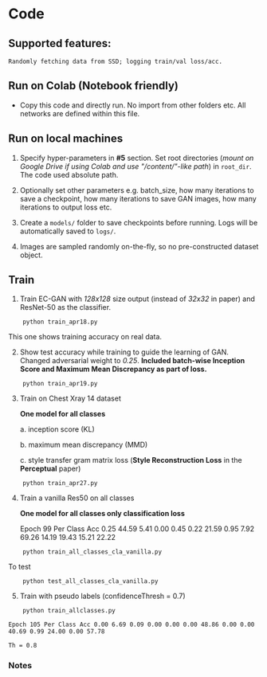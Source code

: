 # Code


## Supported features:
    Randomly fetching data from SSD; logging train/val loss/acc.

## Run on Colab (Notebook friendly)

* Copy this code and directly run. No import from other folders etc. All networks are defined within this file.

## Run on local machines
1. Specify hyper-parameters in **#5** section. Set root directories (*mount on Google Drive if using Colab and use "/content/"-like path*) in `root_dir`. The code used absolute path. 

2. Optionally set other parameters e.g. batch_size, how many iterations to save a checkpoint, how many iterations to save GAN images, how many iterations to output loss etc.

3. Create a `models/` folder to save checkpoints before running. Logs will be automatically saved to `logs/`.

4. Images are sampled randomly on-the-fly, so no pre-constructed dataset object. 



## Train 
1. Train EC-GAN with *128x128* size output (instead of *32x32* in paper) and ResNet-50 as the classifier.
```
	python train_apr18.py
```

This one shows training accuracy on real data.

2. Show test accuracy while training to guide the learning of GAN. Changed adversarial weight to *0.25*. **Included batch-wise Inception Score and Maximum Mean Discrepancy as part of loss.**

```
	python train_apr19.py
```

3. Train on Chest Xray 14 dataset 

    **One model for all classes**
    
	a. inception score (KL)
	
	b. maximum mean discrepancy (MMD)
	
	c. style transfer gram matrix loss (**Style Reconstruction Loss** in the **Perceptual** paper)
 
 
```
	python train_apr27.py
```


4. Train a vanilla Res50 on all classes 

    **One model for all classes only classification loss**
    
    Epoch 99 Per Class Acc 0.25 44.59 5.41 0.00 0.45 0.22 21.59 0.95 7.92 69.26 14.19 19.43 15.21 22.22  
 
 
```
	python train_all_classes_cla_vanilla.py
```

To test
```
	python test_all_classes_cla_vanilla.py
```

5. Train with pseudo labels (confidenceThresh = 0.7)

```
	python train_allclasses.py
```

    Epoch 105 Per Class Acc 0.00 6.69 0.09 0.00 0.00 0.00 48.86 0.00 0.00 40.69 0.99 24.00 0.00 57.78  

    Th = 0.8

### Notes
